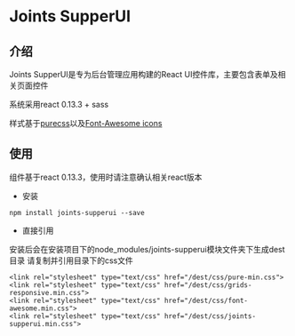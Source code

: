 # Joints SupperUI

## 介绍

Joints SupperUI是专为后台管理应用构建的React UI控件库，主要包含表单及相关页面控件

系统采用react 0.13.3 + sass

样式基于[purecss](http://purecss.io)以及[Font-Awesome icons](https://fortawesome.github.io/Font-Awesome/icons/)


## 使用

组件基于react 0.13.3，使用时请注意确认相关react版本

 - 安装

```
npm install joints-supperui --save
```

 - 直接引用

安装后会在安装项目下的node_modules/joints-supperui模块文件夹下生成dest目录
请复制并引用目录下的css文件

```
<link rel="stylesheet" type="text/css" href="/dest/css/pure-min.css">
<link rel="stylesheet" type="text/css" href="/dest/css/grids-responsive.min.css">
<link rel="stylesheet" type="text/css" href="/dest/css/font-awesome.min.css">
<link rel="stylesheet" type="text/css" href="/dest/css/joints-supperui.min.css">
```




